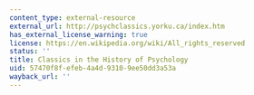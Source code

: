 ```yaml
---
content_type: external-resource
external_url: http://psychclassics.yorku.ca/index.htm
has_external_license_warning: true
license: https://en.wikipedia.org/wiki/All_rights_reserved
status: ''
title: Classics in the History of Psychology
uid: 57470f8f-efeb-4a4d-9310-9ee50dd3a53a
wayback_url: ''
---
```

